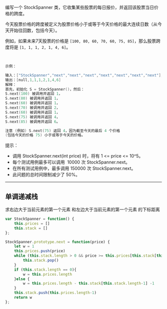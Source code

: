 编写一个 StockSpanner 类，它收集某些股票的每日报价，并返回该股票当日价格的跨度。

今天股票价格的跨度被定义为股票价格小于或等于今天价格的最大连续日数（从今天开始往回数，包括今天）。

例如，如果未来7天股票的价格是 `[100, 80, 60, 70, 60, 75, 85]`，那么股票跨度将是 `[1, 1, 1, 2, 1, 4, 6]`。

 
```cpp
示例：

输入：["StockSpanner","next","next","next","next","next","next","next"], [[],[100],[80],[60],[70],[60],[75],[85]]
输出：[null,1,1,1,2,1,4,6]
解释：
首先，初始化 S = StockSpanner()，然后：
S.next(100) 被调用并返回 1，
S.next(80) 被调用并返回 1，
S.next(60) 被调用并返回 1，
S.next(70) 被调用并返回 2，
S.next(60) 被调用并返回 1，
S.next(75) 被调用并返回 4，
S.next(85) 被调用并返回 6。

注意 (例如) S.next(75) 返回 4，因为截至今天的最后 4 个价格
(包括今天的价格 75) 小于或等于今天的价格。
```

提示：

- 调用 StockSpanner.next(int price) 时，将有 1 <= price <= 10^5。
- 每个测试用例最多可以调用  10000 次 StockSpanner.next。
- 在所有测试用例中，最多调用 150000 次 StockSpanner.next。
- 此问题的总时间限制减少了 50%。

---

## 单调递减栈

求右边大于当前元素的第一个元素 和左边大于当前元素的第一个元素 的下标距离

```javascript
var StockSpanner = function() {
    this.prices = []
    this.stack = []
};

StockSpanner.prototype.next = function(price) {
    let w = 1
    this.prices.push(price)
    while (this.stack.length > 0 && price >= this.prices[this.stack[this.stack.length-1]] ){
        this.stack.pop()
    }
    if (this.stack.length == 0){
        w = this.prices.length
    }else {
        w = this.prices.length - this.stack[this.stack.length-1] -1
    }
    this.stack.push(this.prices.length-1)
    return w
};
```
